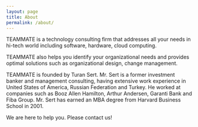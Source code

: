 ```yaml
---
layout: page
title: About
permalink: /about/
---
```


TEAMMATE is a technology consulting firm that addresses all your needs in hi-tech world 
including software, hardware, cloud computing. 

TEAMMATE also helps you identify your organizational needs and provides optimal solutions such as organizational design, change management. 

TEAMMATE is founded by Turan Sert. Mr. Sert is a former investment banker and management consulting, having extensive work experience in United States of America, Russian Federation and Turkey. He worked at companies such as Booz Allen Hamilton, Arthur Andersen, Garanti Bank and Fiba Group. Mr. Sert has earned an MBA degree from Harvard Business School in 2001. 


We are here to help you. Please contact us!
